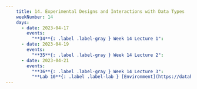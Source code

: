 ```yaml
---
    title: 14. Experimental Designs and Interactions with Data Types
    weekNumber: 14
    days:
      - date: 2023-04-17
        events:
          "**34**{: .label .label-gray } Week 14 Lecture 1":
      - date: 2023-04-19
        events:
          "**35**{: .label .label-gray } Week 14 Lecture 2":
      - date: 2023-04-21
        events:
          "**36**{: .label .label-gray } Week 14 Lecture 3":
          "**Lab 10**{: .label .label-lab } [Environment](https://datahub.berkeley.edu/)":        
---
```

